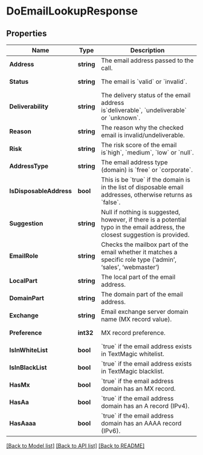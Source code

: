 # DoEmailLookupResponse

## Properties
Name | Type | Description | Notes
------------ | ------------- | ------------- | -------------
**Address** | **string** | The email address passed to the call. | [default to null]
**Status** | **string** | The email is &#x60;valid&#x60; or &#x60;invalid&#x60;. | [default to null]
**Deliverability** | **string** | The delivery status of the email address is&#x60;deliverable&#x60;, &#x60;undeliverable&#x60;  or &#x60;unknown&#x60;. | [default to null]
**Reason** | **string** | The reason why the checked email is invalid/undeliverable. | [default to null]
**Risk** | **string** | The risk score of the email is&#x60;high&#x60;, &#x60;medium&#x60;, &#x60;low&#x60; or &#x60;null&#x60;. | [default to null]
**AddressType** | **string** | The email address type (domain) is &#x60;free&#x60; or &#x60;corporate&#x60;. | [default to null]
**IsDisposableAddress** | **bool** | This is be &#x60;true&#x60; if the domain is in the list of disposable email addresses, otherwise returns as &#x60;false&#x60;. | [default to null]
**Suggestion** | **string** | Null if nothing is suggested, however, if there is a potential typo in the email address, the closest suggestion is provided. | [default to null]
**EmailRole** | **string** | Checks the mailbox part of the email whether it matches a specific role type (‘admin’, ‘sales’, ‘webmaster’) | [default to null]
**LocalPart** | **string** | The local part of the email address. | [default to null]
**DomainPart** | **string** | The domain part of the email address. | [default to null]
**Exchange** | **string** | Email exchange server domain name (MX record value). | [default to null]
**Preference** | **int32** | MX record preference. | [default to null]
**IsInWhiteList** | **bool** | &#x60;true&#x60; if the email address exists in TextMagic whitelist.  | [default to null]
**IsInBlackList** | **bool** | &#x60;true&#x60; if the email address exists in TextMagic blacklist.  | [default to null]
**HasMx** | **bool** | &#x60;true&#x60; if the email address domain has an MX record.  | [default to null]
**HasAa** | **bool** | &#x60;true&#x60; if the email address domain has an A record (IPv4).  | [default to null]
**HasAaaa** | **bool** | &#x60;true&#x60; if the email address domain has an AAAA record (IPv6).  | [default to null]

[[Back to Model list]](../README.md#documentation-for-models) [[Back to API list]](../README.md#documentation-for-api-endpoints) [[Back to README]](../README.md)


